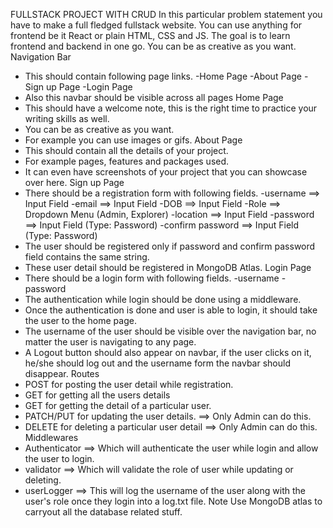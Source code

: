﻿FULLSTACK PROJECT WITH CRUD
In this particular problem statement you have to make a full fledged fullstack website. You can use anything for frontend be it React or plain HTML, CSS and JS. The goal is to learn frontend and backend in one go. You can be as creative as you want.
Navigation Bar

- This should contain following page links.
  -Home Page
  -About Page
  -Sign up Page
  -Login Page
- Also this navbar should be visible across all pages
  Home Page
- This should have a welcome note, this is the right time to practice your writing skills as well.
- You can be as creative as you want.
- For example you can use images or gifs.
  About Page
- This should contain all the details of your project.
- For example pages, features and packages used.
- It can even have screenshots of your project that you can showcase over here.
  Sign up Page
- There should be a registration form with following fields.
  -username ==> Input Field
  -email ==> Input Field
  -DOB ==> Input Field
  -Role ==> Dropdown Menu (Admin, Explorer)
  -location ==> Input Field
  -password ==> Input Field (Type: Password)
  -confirm password ==> Input Field (Type: Password)
- The user should be registered only if password and confirm password field contains the same string.
- These user detail should be registered in MongoDB Atlas.
  Login Page
- There should be a login form with following fields.
  -username
  -password
- The authentication while login should be done using a middleware.
- Once the authentication is done and user is able to login, it should take the user to the home page.
- The username of the user should be visible over the navigation bar, no matter the user is navigating to any page.
- A Logout button should also appear on navbar, if the user clicks on it, he/she should log out and the username form the navbar should disappear.
  Routes
- POST for posting the user detail while registration.
- GET for getting all the users details
- GET for getting the detail of a particular user.
- PATCH/PUT for updating the user details. ==> Only Admin can do this.
- DELETE for deleting a particular user detail ==> Only Admin can do this.
  Middlewares
- Authenticator ==> Which will authenticate the user while login and allow the user to login.
- validator ==> Which will validate the role of user while updating or deleting.
- userLogger ==> This will log the username of the user along with the user's role once they login into a log.txt file.
  Note
  Use MongoDB atlas to carryout all the database related stuff.
